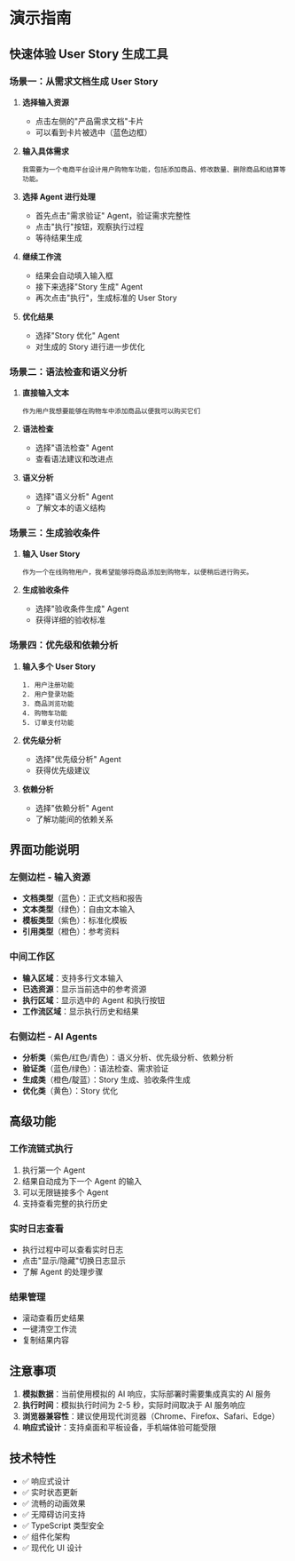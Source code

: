 # 演示指南

## 快速体验 User Story 生成工具

### 场景一：从需求文档生成 User Story

1. **选择输入资源**
   - 点击左侧的"产品需求文档"卡片
   - 可以看到卡片被选中（蓝色边框）

2. **输入具体需求**
   ```
   我需要为一个电商平台设计用户购物车功能，包括添加商品、修改数量、删除商品和结算等功能。
   ```

3. **选择 Agent 进行处理**
   - 首先点击"需求验证" Agent，验证需求完整性
   - 点击"执行"按钮，观察执行过程
   - 等待结果生成

4. **继续工作流**
   - 结果会自动填入输入框
   - 接下来选择"Story 生成" Agent
   - 再次点击"执行"，生成标准的 User Story

5. **优化结果**
   - 选择"Story 优化" Agent
   - 对生成的 Story 进行进一步优化

### 场景二：语法检查和语义分析

1. **直接输入文本**
   ```
   作为用户我想要能够在购物车中添加商品以便我可以购买它们
   ```

2. **语法检查**
   - 选择"语法检查" Agent
   - 查看语法建议和改进点

3. **语义分析**
   - 选择"语义分析" Agent
   - 了解文本的语义结构

### 场景三：生成验收条件

1. **输入 User Story**
   ```
   作为一个在线购物用户，我希望能够将商品添加到购物车，以便稍后进行购买。
   ```

2. **生成验收条件**
   - 选择"验收条件生成" Agent
   - 获得详细的验收标准

### 场景四：优先级和依赖分析

1. **输入多个 User Story**
   ```
   1. 用户注册功能
   2. 用户登录功能  
   3. 商品浏览功能
   4. 购物车功能
   5. 订单支付功能
   ```

2. **优先级分析**
   - 选择"优先级分析" Agent
   - 获得优先级建议

3. **依赖分析**
   - 选择"依赖分析" Agent
   - 了解功能间的依赖关系

## 界面功能说明

### 左侧边栏 - 输入资源
- **文档类型**（蓝色）：正式文档和报告
- **文本类型**（绿色）：自由文本输入
- **模板类型**（紫色）：标准化模板
- **引用类型**（橙色）：参考资料

### 中间工作区
- **输入区域**：支持多行文本输入
- **已选资源**：显示当前选中的参考资源
- **执行区域**：显示选中的 Agent 和执行按钮
- **工作流区域**：显示执行历史和结果

### 右侧边栏 - AI Agents
- **分析类**（紫色/红色/青色）：语义分析、优先级分析、依赖分析
- **验证类**（蓝色/绿色）：语法检查、需求验证
- **生成类**（橙色/靛蓝）：Story 生成、验收条件生成
- **优化类**（黄色）：Story 优化

## 高级功能

### 工作流链式执行
1. 执行第一个 Agent
2. 结果自动成为下一个 Agent 的输入
3. 可以无限链接多个 Agent
4. 支持查看完整的执行历史

### 实时日志查看
- 执行过程中可以查看实时日志
- 点击"显示/隐藏"切换日志显示
- 了解 Agent 的处理步骤

### 结果管理
- 滚动查看历史结果
- 一键清空工作流
- 复制结果内容

## 注意事项

1. **模拟数据**：当前使用模拟的 AI 响应，实际部署时需要集成真实的 AI 服务
2. **执行时间**：模拟执行时间为 2-5 秒，实际时间取决于 AI 服务响应
3. **浏览器兼容性**：建议使用现代浏览器（Chrome、Firefox、Safari、Edge）
4. **响应式设计**：支持桌面和平板设备，手机端体验可能受限

## 技术特性

- ✅ 响应式设计
- ✅ 实时状态更新
- ✅ 流畅的动画效果
- ✅ 无障碍访问支持
- ✅ TypeScript 类型安全
- ✅ 组件化架构
- ✅ 现代化 UI 设计 